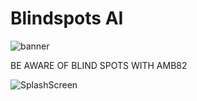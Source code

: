 # Blindspots AI

![banner](https://github.com/ajsb85/blindspot.ai/assets/663460/c73fd5b7-60d4-4b69-a370-40e8c5bb4fd9)

BE AWARE OF BLIND SPOTS WITH AMB82

![SplashScreen](https://github.com/ajsb85/blindspot.ai/assets/663460/4386fca7-738f-4346-a5be-e48ef65215b5)
